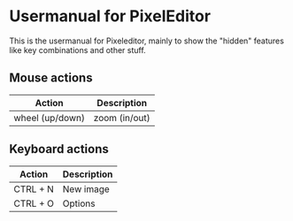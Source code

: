 # Usermanual for PixelEditor

This is the usermanual for Pixeleditor, mainly to show the "hidden" features like key combinations and other stuff.


## Mouse actions
| Action | Description |
| --- | ---
| wheel (up/down)| zoom (in/out)


## Keyboard actions
| Action | Description |
| --- | ---
| CTRL + N | New image
| CTRL + O | Options
